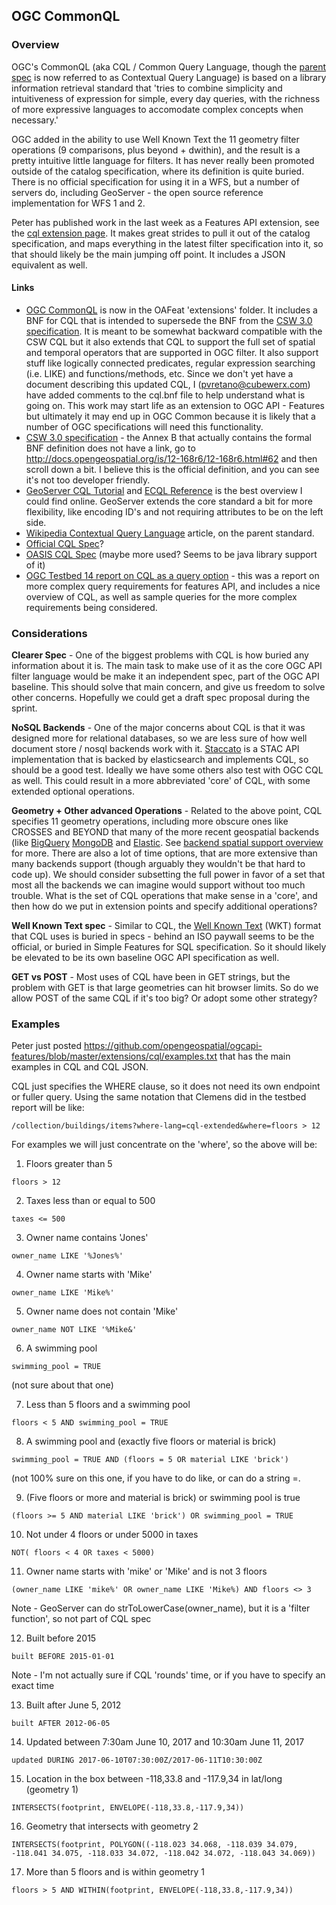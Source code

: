 ## OGC CommonQL

### Overview

OGC's CommonQL (aka CQL / Common Query Language, though the [parent spec](https://www.loc.gov/standards/sru/cql/) 
is now referred to as Contextual Query Language) is based on a library information retrieval standard that 'tries to 
combine simplicity and intuitiveness of expression for simple, every day queries, with the 
richness of more expressive languages to accomodate complex concepts when necessary.'

OGC added in the ability to use Well Known Text the 11 geometry filter operations (9 comparisons, plus beyond + dwithin), 
and the result is a pretty intuitive little language for filters. It has never really been promoted outside of the catalog
specification, where its definition is quite buried. There is no official specification for using it in a WFS, but 
a number of servers do, including GeoServer - the open source reference implementation for WFS 1 and 2.

Peter has published work in the last week as a Features API extension, see the [cql extension 
page](https://github.com/opengeospatial/ogcapi-features/tree/master/extensions/cql). It makes great strides to
pull it out of the catalog specification, and maps everything in the latest filter specification into it, so that
should likely be the main jumping off point. It includes a JSON equivalent as well.

#### Links

* [OGC
CommonQL](https://github.com/opengeospatial/ogcapi-features/tree/master/extensions/cql) is now in the OAFeat 
'extensions' folder. It includes a BNF for CQL that is intended to supersede the BNF from the
[CSW 3.0 specification](http://docs.opengeospatial.org/is/12-168r6/12-168r6.html).
It is meant to be somewhat backward compatible with the CSW CQL but it
also extends that CQL to support the full set of spatial and temporal
operators that are supported in OGC filter.  It also support stuff like
logically connected predicates, regular expression searching (i.e. LIKE)
and functions/methods, etc. Since we don't yet have a document
describing this updated CQL, I (pvretano@cubewerx.com) have added
comments to the cql.bnf file to help understand what is going on.  This
work may start life as an extension to OGC API - Features but ultimately
it may end up in OGC Common because it is likely that a number of OGC
specifications will need this functionality.
* [CSW 3.0 specification](http://docs.opengeospatial.org/is/12-168r6/12-168r6.html) - the Annex B that actually contains the
formal BNF definition does not have a link, go to http://docs.opengeospatial.org/is/12-168r6/12-168r6.html#62 and then scroll down a bit.
I believe this is the official definition, and you can see it's not too developer friendly.
* [GeoServer CQL Tutorial](https://docs.geoserver.org/latest/en/user/tutorials/cql/cql_tutorial.html) and 
[ECQL Reference](https://docs.geoserver.org/latest/en/user/filter/ecql_reference.html#filter-ecql-reference) is the best 
overview I could find online. GeoServer extends the core standard a bit for more flexibility, like encoding ID's and not
requiring attributes to be on the left side.
* [Wikipedia Contextual Query Language](https://en.wikipedia.org/wiki/Contextual_Query_Language) article, on the parent standard.
* [Official CQL Spec](https://www.loc.gov/standards/sru/cql/)?
* [OASIS CQL Spec](http://docs.oasis-open.org/search-ws/searchRetrieve/v1.0/os/part5-cql/searchRetrieve-v1.0-os-part5-cql.html) (maybe more used? Seems to be java library support of it)
* [OGC Testbed 14 report on CQL as a query option](https://docs.opengeospatial.org/per/18-021.html#cql) - this was a report
on more complex query requirements for features API, and includes a nice overview of CQL, as well as sample queries for the
more complex requirements being considered.



### Considerations 

**Clearer Spec** - One of the biggest problems with CQL is how buried any information about it is. The main task to make
use of it as the core OGC API filter language would be make it an independent spec, part of the OGC API baseline. This should
solve that main concern, and give us freedom to solve other concerns. Hopefully we could get a draft spec proposal during
the sprint.

**NoSQL Backends** - One of the major concerns about CQL is that it was designed more for relational databases, so 
we are less sure of how well document store / nosql backends work with it. [Staccato](https://github.com/planetlabs/staccato)
is a STAC API implementation that is backed by elasticsearch and implements CQL, so should be a good test. Ideally we have
some others also test with OGC CQL as well. This could result in a more abbreviated 'core' of CQL, with some extended optional operations.

**Geometry + Other advanced Operations** - Related to the above point, CQL specifies 11 geometry operations, including more obscure ones like 
CROSSES and BEYOND that many of the more recent geospatial backends (like [BigQuery](https://cloud.google.com/bigquery/docs/gis-data#using_joins_with_spatial_data)
[MongoDB](https://docs.mongodb.com/manual/reference/operator/query-geospatial/) and [Elastic](https://www.elastic.co/guide/en/elasticsearch/reference/current/query-dsl-geo-shape-query.html).
See [backend spatial support overview](backend-spatial-support.md) for more. There are also a lot of time options, that
are more extensive than many backends support (though arguably they wouldn't be that hard to code up). 
We should consider subsetting the full power in favor of a set that most all the backends we can imagine would support without 
too much trouble. What is the set of CQL operations that make sense in a 'core', and then how do we put in extension points
and specify additional operations?

**Well Known Text spec** - Similar to CQL, the [Well Known Text](https://en.wikipedia.org/wiki/Well-known_text_representation_of_geometry) (WKT) 
format that CQL uses is buried in specs - behind an ISO paywall seems to be the official, or buried in Simple Features for SQL
specification. So it should likely be elevated to be its own baseline OGC API specification as well.

**GET vs POST** - Most uses of CQL have been in GET strings, but the problem with GET is that large geometries can hit
browser limits. So do we allow POST of the same CQL if it's too big? Or adopt some other strategy?

### Examples

Peter just posted https://github.com/opengeospatial/ogcapi-features/blob/master/extensions/cql/examples.txt that has the
main examples in CQL and CQL JSON.

CQL just specifies the WHERE clause, so it does not need its own endpoint or fuller query. Using the same notation that 
Clemens did in the testbed report will be like:

```
/collection/buildings/items?where-lang=cql-extended&where=floors > 12
```

For examples we will just concentrate on the 'where', so the above will be:

1. Floors greater than 5
```
floors > 12
```

2. Taxes less than or equal to 500
```
taxes <= 500
```

3. Owner name contains 'Jones'
```
owner_name LIKE '%Jones%'
```

4. Owner name starts with 'Mike'
```
owner_name LIKE 'Mike%'
```

5. Owner name does not contain 'Mike'
```
owner_name NOT LIKE '%Mike&'
```

6. A swimming pool
```
swimming_pool = TRUE
```
(not sure about that one)

7. Less than 5 floors and a swimming pool
```
floors < 5 AND swimming_pool = TRUE
```

8. A swimming pool and (exactly five floors or material is brick)
```
swimming_pool = TRUE AND (floors = 5 OR material LIKE 'brick')
```
(not 100% sure on this one, if you have to do like, or can do a string =.

9. (Five floors or more and material is brick) or swimming pool is true
```
(floors >= 5 AND material LIKE 'brick') OR swimming_pool = TRUE
```

10. Not under 4 floors or under 5000 in taxes
```
NOT( floors < 4 OR taxes < 5000)

```

11. Owner name starts with 'mike' or 'Mike' and is not 3 floors
```
(owner_name LIKE 'mike%' OR owner_name LIKE 'Mike%) AND floors <> 3
```
Note - GeoServer can do strToLowerCase(owner_name), but it is a 'filter function', so not part of CQL spec

12. Built before 2015
```
built BEFORE 2015-01-01
```
Note - I'm not actually sure if CQL 'rounds' time, or if you have to specify an exact time

13. Built after June 5, 2012
```
built AFTER 2012-06-05
```

14. Updated between 7:30am June 10, 2017 and 10:30am June 11, 2017
```
updated DURING 2017-06-10T07:30:00Z/2017-06-11T10:30:00Z
```

15. Location in the box between -118,33.8 and -117.9,34 in lat/long (geometry 1)
```
INTERSECTS(footprint, ENVELOPE(-118,33.8,-117.9,34))
```

16. Geometry that intersects with geometry 2 
```
INTERSECTS(footprint, POLYGON((-118.023 34.068, -118.039 34.079, -118.041 34.075, -118.033 34.072, -118.042 34.072, -118.043 34.069))
```

17. More than 5 floors and is within geometry 1 
```
floors > 5 AND WITHIN(footprint, ENVELOPE(-118,33.8,-117.9,34))
```
